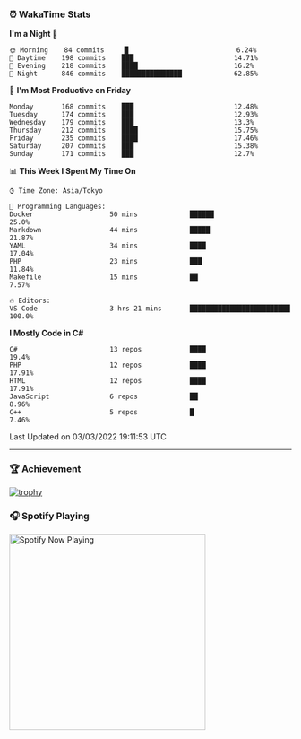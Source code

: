 ### ⏰ WakaTime Stats


<!--START_SECTION:waka-->
**I'm a Night 🦉** 

```text
🌞 Morning    84 commits     █                           6.24% 
🌆 Daytime    198 commits    ███                         14.71% 
🌃 Evening    218 commits    ████                        16.2% 
🌙 Night      846 commits    ███████████████             62.85%

```
📅 **I'm Most Productive on Friday** 

```text
Monday       168 commits    ███                         12.48% 
Tuesday      174 commits    ███                         12.93% 
Wednesday    179 commits    ███                         13.3% 
Thursday     212 commits    ████                        15.75% 
Friday       235 commits    ████                        17.46% 
Saturday     207 commits    ███                         15.38% 
Sunday       171 commits    ███                         12.7%

```


📊 **This Week I Spent My Time On** 

```text
⌚︎ Time Zone: Asia/Tokyo

💬 Programming Languages: 
Docker                   50 mins             ██████                      25.0% 
Markdown                 44 mins             █████                       21.87% 
YAML                     34 mins             ████                        17.04% 
PHP                      23 mins             ███                         11.84% 
Makefile                 15 mins             ██                          7.57%

🔥 Editors: 
VS Code                  3 hrs 21 mins       █████████████████████████   100.0%

```

**I Mostly Code in C#** 

```text
C#                       13 repos            ████                        19.4% 
PHP                      12 repos            ████                        17.91% 
HTML                     12 repos            ████                        17.91% 
JavaScript               6 repos             ██                          8.96% 
C++                      5 repos             █                           7.46%

```



 Last Updated on 03/03/2022 19:11:53 UTC
<!--END_SECTION:waka-->

---

### 🏆 Achievement

[![trophy](https://github-profile-trophy.vercel.app/?username=Slime-hatena&theme=flat&no-bg=true&no-frame=true&column=8)](https://github.com/ryo-ma/github-profile-trophy)

### 🎧 Spotify Playing

[<img src="https://spotify-now-playing-slime-hatena.vercel.app/api/spotify-playing" alt="Spotify Now Playing" width="350" />](https://open.spotify.com/user/slime_hatena)

<!--
**Slime-hatena/Slime-hatena** is a ✨ _special_ ✨ repository because its `README.md` (this file) appears on your GitHub profile.

Here are some ideas to get you started:

- 🔭 I’m currently working on ...
- 🌱 I’m currently learning ...
- 👯 I’m looking to collaborate on ...
- 🤔 I’m looking for help with ...
- 💬 Ask me about ...
- 📫 How to reach me: ...
- 😄 Pronouns: ...
- ⚡ Fun fact: ...
-->
